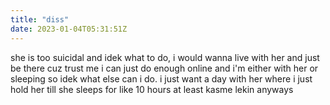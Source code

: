 ```yaml
---
title: "diss"
date: 2023-01-04T05:31:51Z
---
```

she is too suicidal and idek what to do, i would wanna live with her and just be there cuz trust me i can just do enough online and i'm either with her or sleeping so idek what else can i do. i just want a day with her where i just hold her till she sleeps for like 10 hours at least kasme lekin anyways 
